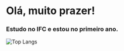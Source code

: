 # Olá, muito prazer!
### Estudo no IFC e estou no primeiro ano.    
![Top Langs](https://github-readme-stats.vercel.app/api/top-langs/?username=Davi-Prussek&layout=donut&theme=dark)
  
